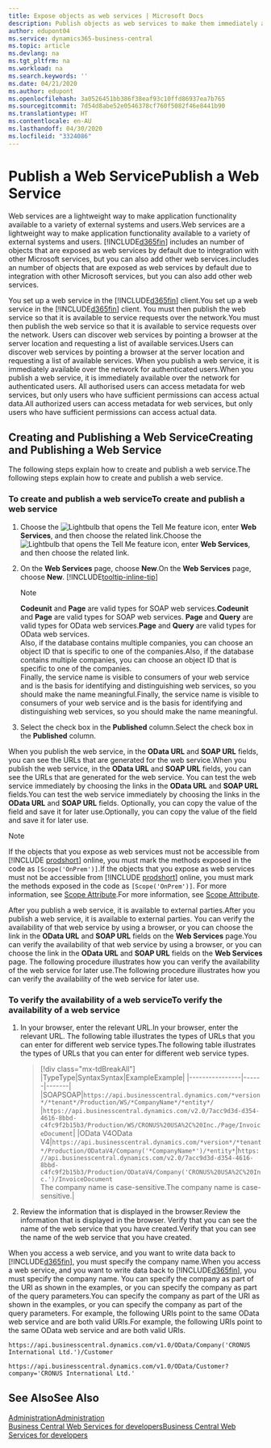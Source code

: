```yaml
---
title: Expose objects as web services | Microsoft Docs
description: Publish objects as web services to make them immediately available for your Business Central solution.
author: edupont04
ms.service: dynamics365-business-central
ms.topic: article
ms.devlang: na
ms.tgt_pltfrm: na
ms.workload: na
ms.search.keywords: ''
ms.date: 04/21/2020
ms.author: edupont
ms.openlocfilehash: 3a0526451bb386f38eaf93c10ffd86937ea7b765
ms.sourcegitcommit: 7d54d8abe52e0546378cf760f5082f46e8441b90
ms.translationtype: HT
ms.contentlocale: en-AU
ms.lasthandoff: 04/30/2020
ms.locfileid: "3324086"
---
```

# <a name="publish-a-web-service"></a><span data-ttu-id="29a67-103">Publish a Web Service</span><span class="sxs-lookup"><span data-stu-id="29a67-103">Publish a Web Service</span></span>

<span data-ttu-id="29a67-104">Web services are a lightweight way to make application functionality available to a variety of external systems and users.</span><span class="sxs-lookup"><span data-stu-id="29a67-104">Web services are a lightweight way to make application functionality available to a variety of external systems and users.</span></span> [!INCLUDE[d365fin](includes/d365fin_md.md)] <span data-ttu-id="29a67-105">includes an number of objects that are exposed as web services by default due to integration with other Microsoft services, but you can also add other web services.</span><span class="sxs-lookup"><span data-stu-id="29a67-105">includes an number of objects that are exposed as web services by default due to integration with other Microsoft services, but you can also add other web services.</span></span>  

<span data-ttu-id="29a67-106">You set up a web service in the [!INCLUDE[d365fin](includes/d365fin_md.md)] client.</span><span class="sxs-lookup"><span data-stu-id="29a67-106">You set up a web service in the [!INCLUDE[d365fin](includes/d365fin_md.md)] client.</span></span> <span data-ttu-id="29a67-107">You must then publish the web service so that it is available to service requests over the network.</span><span class="sxs-lookup"><span data-stu-id="29a67-107">You must then publish the web service so that it is available to service requests over the network.</span></span> <span data-ttu-id="29a67-108">Users can discover web services by pointing a browser at the server location and requesting a list of available services.</span><span class="sxs-lookup"><span data-stu-id="29a67-108">Users can discover web services by pointing a browser at the server location and requesting a list of available services.</span></span> <span data-ttu-id="29a67-109">When you publish a web service, it is immediately available over the network for authenticated users.</span><span class="sxs-lookup"><span data-stu-id="29a67-109">When you publish a web service, it is immediately available over the network for authenticated users.</span></span> <span data-ttu-id="29a67-110">All authorised users can access metadata for web services, but only users who have sufficient permissions can access actual data.</span><span class="sxs-lookup"><span data-stu-id="29a67-110">All authorized users can access metadata for web services, but only users who have sufficient permissions can access actual data.</span></span>

## <a name="creating-and-publishing-a-web-service"></a><span data-ttu-id="29a67-111">Creating and Publishing a Web Service</span><span class="sxs-lookup"><span data-stu-id="29a67-111">Creating and Publishing a Web Service</span></span>  
<span data-ttu-id="29a67-112">The following steps explain how to create and publish a web service.</span><span class="sxs-lookup"><span data-stu-id="29a67-112">The following steps explain how to create and publish a web service.</span></span>  

### <a name="to-create-and-publish-a-web-service"></a><span data-ttu-id="29a67-113">To create and publish a web service</span><span class="sxs-lookup"><span data-stu-id="29a67-113">To create and publish a web service</span></span>  

1. <span data-ttu-id="29a67-114">Choose the ![Lightbulb that opens the Tell Me feature](media/ui-search/search_small.png "Tell me what you want to do") icon, enter **Web Services**, and then choose the related link.</span><span class="sxs-lookup"><span data-stu-id="29a67-114">Choose the ![Lightbulb that opens the Tell Me feature](media/ui-search/search_small.png "Tell me what you want to do") icon, enter **Web Services**, and then choose the related link.</span></span>  
2. <span data-ttu-id="29a67-115">On the **Web Services** page, choose **New**.</span><span class="sxs-lookup"><span data-stu-id="29a67-115">On the **Web Services** page, choose **New**.</span></span> [!INCLUDE[tooltip-inline-tip](includes/tooltip-inline-tip_md.md)]  

    > [!NOTE]  
    > <span data-ttu-id="29a67-116">**Codeunit** and **Page** are valid types for SOAP web services.</span><span class="sxs-lookup"><span data-stu-id="29a67-116">**Codeunit** and **Page** are valid types for SOAP web services.</span></span> <span data-ttu-id="29a67-117">**Page** and **Query** are valid types for OData web services.</span><span class="sxs-lookup"><span data-stu-id="29a67-117">**Page** and **Query** are valid types for OData web services.</span></span>  
    > <span data-ttu-id="29a67-118">Also, if the database contains multiple companies, you can choose an object ID that is specific to one of the companies.</span><span class="sxs-lookup"><span data-stu-id="29a67-118">Also, if the database contains multiple companies, you can choose an object ID that is specific to one of the companies.</span></span>  
    > <span data-ttu-id="29a67-119">Finally, the service name is visible to consumers of your web service and is the basis for identifying and distinguishing web services, so you should make the name meaningful.</span><span class="sxs-lookup"><span data-stu-id="29a67-119">Finally, the service name is visible to consumers of your web service and is the basis for identifying and distinguishing web services, so you should make the name meaningful.</span></span>

3. <span data-ttu-id="29a67-120">Select the check box in the **Published** column.</span><span class="sxs-lookup"><span data-stu-id="29a67-120">Select the check box in the **Published** column.</span></span>  

<span data-ttu-id="29a67-121">When you publish the web service, in the **OData URL** and **SOAP URL** fields, you can see the URLs that are generated for the web service.</span><span class="sxs-lookup"><span data-stu-id="29a67-121">When you publish the web service, in the **OData URL** and **SOAP URL** fields, you can see the URLs that are generated for the web service.</span></span> <span data-ttu-id="29a67-122">You can test the web service immediately by choosing the links in the **OData URL** and **SOAP URL** fields.</span><span class="sxs-lookup"><span data-stu-id="29a67-122">You can test the web service immediately by choosing the links in the **OData URL** and **SOAP URL** fields.</span></span> <span data-ttu-id="29a67-123">Optionally, you can copy the value of the field and save it for later use.</span><span class="sxs-lookup"><span data-stu-id="29a67-123">Optionally, you can copy the value of the field and save it for later use.</span></span>  

> [!NOTE]
> <span data-ttu-id="29a67-124">If the objects that you expose as web services must not be accessible from [!INCLUDE [prodshort](includes/prodshort.md)] online, you must mark the methods exposed in the code as `[Scope('OnPrem')]`.</span><span class="sxs-lookup"><span data-stu-id="29a67-124">If the objects that you expose as web services must not be accessible from [!INCLUDE [prodshort](includes/prodshort.md)] online, you must mark the methods exposed in the code as `[Scope('OnPrem')]`.</span></span> <span data-ttu-id="29a67-125">For more information, see [Scope Attribute](/dynamics365/business-central/dev-itpro/developer/methods/devenv-scope-attribute).</span><span class="sxs-lookup"><span data-stu-id="29a67-125">For more information, see [Scope Attribute](/dynamics365/business-central/dev-itpro/developer/methods/devenv-scope-attribute).</span></span>

<span data-ttu-id="29a67-126">After you publish a web service, it is available to external parties.</span><span class="sxs-lookup"><span data-stu-id="29a67-126">After you publish a web service, it is available to external parties.</span></span> <span data-ttu-id="29a67-127">You can verify the availability of that web service by using a browser, or you can choose the link in the **OData URL** and **SOAP URL** fields on the **Web Services** page.</span><span class="sxs-lookup"><span data-stu-id="29a67-127">You can verify the availability of that web service by using a browser, or you can choose the link in the **OData URL** and **SOAP URL** fields on the **Web Services** page.</span></span> <span data-ttu-id="29a67-128">The following procedure illustrates how you can verify the availability of the web service for later use.</span><span class="sxs-lookup"><span data-stu-id="29a67-128">The following procedure illustrates how you can verify the availability of the web service for later use.</span></span>  

### <a name="to-verify-the-availability-of-a-web-service"></a><span data-ttu-id="29a67-129">To verify the availability of a web service</span><span class="sxs-lookup"><span data-stu-id="29a67-129">To verify the availability of a web service</span></span>  

1. <span data-ttu-id="29a67-130">In your browser, enter the relevant URL.</span><span class="sxs-lookup"><span data-stu-id="29a67-130">In your browser, enter the relevant URL.</span></span> <span data-ttu-id="29a67-131">The following table illustrates the types of URLs that you can enter for different web service types.</span><span class="sxs-lookup"><span data-stu-id="29a67-131">The following table illustrates the types of URLs that you can enter for different web service types.</span></span>  

    > [!div class="mx-tdBreakAll"]
    > |<span data-ttu-id="29a67-132">Type</span><span class="sxs-lookup"><span data-stu-id="29a67-132">Type</span></span>|<span data-ttu-id="29a67-133">Syntax</span><span class="sxs-lookup"><span data-stu-id="29a67-133">Syntax</span></span>|<span data-ttu-id="29a67-134">Example</span><span class="sxs-lookup"><span data-stu-id="29a67-134">Example</span></span>|
    > |----------------|------|-------|
    > |<span data-ttu-id="29a67-135">SOAP</span><span class="sxs-lookup"><span data-stu-id="29a67-135">SOAP</span></span>|`https://api.businesscentral.dynamics.com/*version*/*tenant*/Production/WS/*CompanyName*/*entity*/` |`https://api.businesscentral.dynamics.com/v2.0/7acc9d3d-d354-4616-8bbd-c4fc9f2b15b3/Production/WS/CRONUS%20USA%2C%20Inc./Page/InvoiceDocument`|
    > |<span data-ttu-id="29a67-136">OData V4</span><span class="sxs-lookup"><span data-stu-id="29a67-136">OData V4</span></span>|`https://api.businesscentral.dynamics.com/*version*/*tenant*/Production/ODataV4/Company('*CompanyName*')/*entity*`|`https://api.businesscentral.dynamics.com/v2.0/7acc9d3d-d354-4616-8bbd-c4fc9f2b15b3/Production/ODataV4/Company('CRONUS%20USA%2C%20Inc.')/InvoiceDocument`<br/>    <span data-ttu-id="29a67-137">The company name is case-sensitive.</span><span class="sxs-lookup"><span data-stu-id="29a67-137">The company name is case-sensitive.</span></span>|

2. <span data-ttu-id="29a67-138">Review the information that is displayed in the browser.</span><span class="sxs-lookup"><span data-stu-id="29a67-138">Review the information that is displayed in the browser.</span></span> <span data-ttu-id="29a67-139">Verify that you can see the name of the web service that you have created.</span><span class="sxs-lookup"><span data-stu-id="29a67-139">Verify that you can see the name of the web service that you have created.</span></span>  

<span data-ttu-id="29a67-140">When you access a web service, and you want to write data back to [!INCLUDE[d365fin](includes/d365fin_md.md)], you must specify the company name.</span><span class="sxs-lookup"><span data-stu-id="29a67-140">When you access a web service, and you want to write data back to [!INCLUDE[d365fin](includes/d365fin_md.md)], you must specify the company name.</span></span> <span data-ttu-id="29a67-141">You can specify the company as part of the URI as shown in the examples, or you can specify the company as part of the query parameters.</span><span class="sxs-lookup"><span data-stu-id="29a67-141">You can specify the company as part of the URI as shown in the examples, or you can specify the company as part of the query parameters.</span></span> <span data-ttu-id="29a67-142">For example, the following URIs point to the same OData web service and are both valid URIs.</span><span class="sxs-lookup"><span data-stu-id="29a67-142">For example, the following URIs point to the same OData web service and are both valid URIs.</span></span>  

```
https://api.businesscentral.dynamics.com/v1.0/OData/Company('CRONUS International Ltd.')/Customer  
```

```
https://api.businesscentral.dynamics.com/v1.0/OData/Customer?company='CRONUS International Ltd.'  
```

## <a name="see-also"></a><span data-ttu-id="29a67-143">See Also</span><span class="sxs-lookup"><span data-stu-id="29a67-143">See Also</span></span>

[<span data-ttu-id="29a67-144">Administration</span><span class="sxs-lookup"><span data-stu-id="29a67-144">Administration</span></span>](admin-setup-and-administration.md)  
[<span data-ttu-id="29a67-145">Business Central Web Services for developers</span><span class="sxs-lookup"><span data-stu-id="29a67-145">Business Central Web Services for developers</span></span>](/dynamics365/business-central/dev-itpro/webservices/web-services)  
